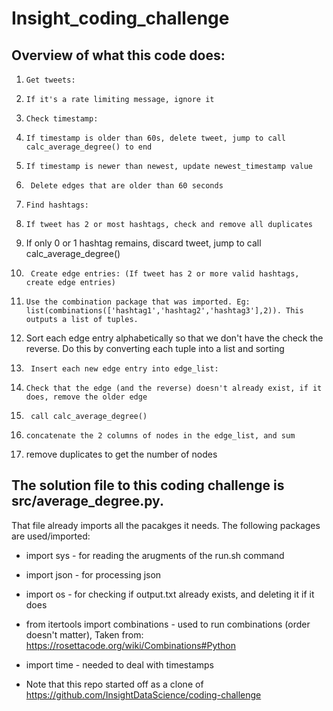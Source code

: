 # Insight_coding_challenge


## Overview of what this code does:
1.     Get tweets:
  1.     If it's a rate limiting message, ignore it
2.     Check timestamp:
  2.     If timestamp is older than 60s, delete tweet, jump to call calc_average_degree() to end
  2.     If timestamp is newer than newest, update newest_timestamp value
3.      Delete edges that are older than 60 seconds
4.     Find hashtags:
  4.     If tweet has 2 or most hashtags, check and remove all duplicates
  4.    If only 0 or 1 hashtag remains, discard tweet, jump to call calc_average_degree()

5.   	Create edge entries: (If tweet has 2 or more valid hashtags, create edge entries)
  5.     Use the combination package that was imported. Eg: list(combinations(['hashtag1','hashtag2','hashtag3'],2)). This outputs a list of tuples.
  5.    Sort each edge entry alphabetically so that we don't have the check the reverse. Do this by converting each tuple into a list and sorting

6.      Insert each new edge entry into edge_list:
  6.     Check that the edge (and the reverse) doesn't already exist, if it does, remove the older edge

7.      call calc_average_degree()
  7.     concatenate the 2 columns of nodes in the edge_list, and sum
  7.    remove duplicates to get the number of nodes

## The solution file to this coding challenge is src/average_degree.py. 

That file already imports all the pacakges it needs. The following packages are used/imported:

* import sys - for reading the arugments of the run.sh command
* import json - for processing json
* import os - for checking if output.txt already exists, and deleting it if it does
* from itertools import combinations - used to run combinations (order doesn't matter), Taken from: https://rosettacode.org/wiki/Combinations#Python
* import time - needed to deal with timestamps


* Note that this repo started off as a clone of https://github.com/InsightDataScience/coding-challenge